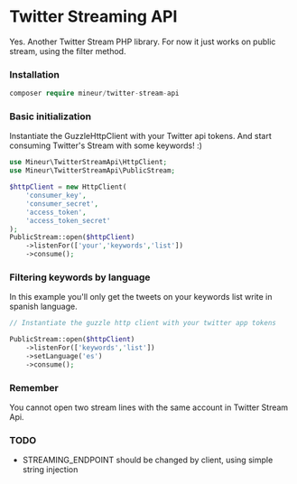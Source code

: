 # Twitter Streaming API
Yes. Another Twitter Stream PHP library. For now it just works on public stream, using the filter method.<br>

### Installation
```php
composer require mineur/twitter-stream-api
```

### Basic initialization
Instantiate the GuzzleHttpClient with your Twitter api tokens. And start consuming Twitter's Stream with some keywords! :)
```php
use Mineur\TwitterStreamApi\HttpClient;
use Mineur\TwitterStreamApi\PublicStream;

$httpClient = new HttpClient(
    'consumer_key',
    'consumer_secret',
    'access_token',
    'access_token_secret'
);
PublicStream::open($httpClient)
    ->listenFor(['your','keywords','list'])
    ->consume();
```

### Filtering keywords by language
In this example you'll only get the tweets on your keywords list write in spanish language. 
```php
// Instantiate the guzzle http client with your twitter app tokens

PublicStream::open($httpClient)
    ->listenFor(['keywords','list'])
    ->setLanguage('es')
    ->consume();
```

### Remember
You cannot open two stream lines with the same account in Twitter Stream Api.

### TODO
* STREAMING_ENDPOINT should be changed by client, using simple string injection